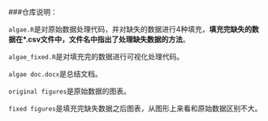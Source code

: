 ###仓库说明：

`algae.R`是对原始数据处理代码，并对缺失的数据进行4种填充，**填充完缺失的数据在\*.csv文件中，文件名中指出了处理缺失数据的方法**。

`algae_fixed.R`是对填充完的数据进行可视化处理代码。

`algae doc.docx`是总结文档。

`original figures`是原始数据的图表。

`fixed figures`是填充完缺失数据之后图表，从图形上来看和原始数据区别不大。
